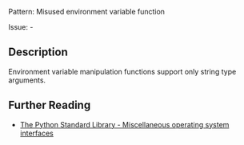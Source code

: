 Pattern: Misused environment variable function

Issue: -

## Description

Environment variable manipulation functions support only string type arguments.

## Further Reading

* [The Python Standard Library - Miscellaneous operating system interfaces](https://docs.python.org/3/library/os.html#os.getenv)